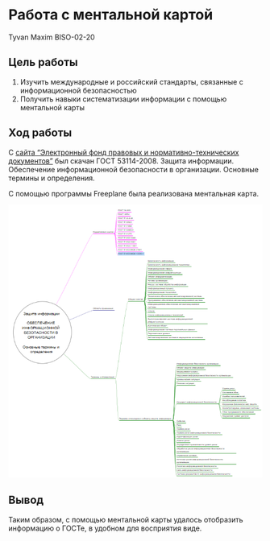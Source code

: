 # Работа с ментальной картой
Tyvan Maxim BISO-02-20

## Цель работы

1.  Изучить международные и российский стандарты, связанные с
    информационной безопасностью
2.  Получить навыки систематизации информации с помощью ментальной карты

## Ход работы

С [сайта “Электронный фонд правовых и нормативно-технических
документов”](https://docs.cntd.ru/document/1200075565) был скачан ГОСТ 53114-2008. Защита информации. Обеспечение информационной безопасности в организации. Основные термины и определения.

С помощью программы Freeplane была реализована ментальная карта.

![](./scrinshots/map.png)

## Вывод

Таким образом, с помощью ментальной карты удалось отобразить информацию о ГОСТе, в удобном для восприятия виде.
